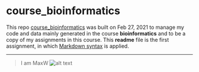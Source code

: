 # course_bioinformatics
This repo [course_bioinformatics](https://github.com/MaxActionWang/course_bioinformatics/) was built on Feb 27, 2021 to manage my code and data mainly generated in the course **bioinformatics** and to be a copy of my assignments in this course.
This **readme** file is the first assignment, in which [Markdown syntax](https://github.com/adam-p/markdown-here/wiki/Markdown-Cheatsheet "Markdown refernce") is applied.

***
> I am MaxW
> ![alt text](https:// "MaxW")
